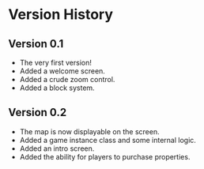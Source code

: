 # Version History
## Version 0.1
* The very first version!
* Added a welcome screen.
* Added a crude zoom control.
* Added a block system.
## Version 0.2
* The map is now displayable on the screen.
* Added a game instance class and some internal logic.
* Added an intro screen.
* Added the ability for players to purchase properties.